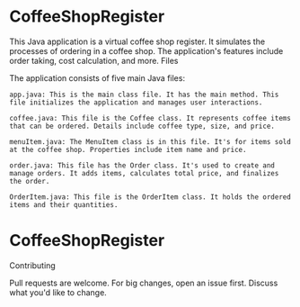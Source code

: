 # CoffeeShopRegister

This Java application is a virtual coffee shop register. It simulates the processes of ordering in a coffee shop. The application's features include order taking, cost calculation, and more.
Files

The application consists of five main Java files:

    app.java: This is the main class file. It has the main method. This file initializes the application and manages user interactions.

    coffee.java: This file is the Coffee class. It represents coffee items that can be ordered. Details include coffee type, size, and price.

    menuItem.java: The MenuItem class is in this file. It's for items sold at the coffee shop. Properties include item name and price.

    order.java: This file has the Order class. It's used to create and manage orders. It adds items, calculates total price, and finalizes the order.

    OrderItem.java: This file is the OrderItem class. It holds the ordered items and their quantities.
  # CoffeeShopRegister
  Contributing

Pull requests are welcome. For big changes, open an issue first. Discuss what you'd like to change.
